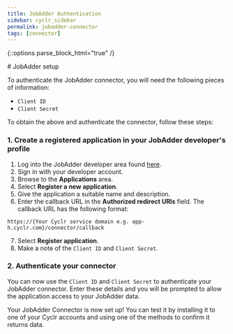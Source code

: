 ```yaml
---
title: JobAdder Authentication
sidebar: cyclr_sidebar
permalink: jobadder-connector
tags: [connector]
---
```

{::options parse_block_html="true" /}
<section class="card">
# JobAdder setup

To authenticate the JobAdder connector, you will need the following pieces of information:

* `Client ID`
* `Client Secret`

To obtain the above and authenticate the connector, follow these steps:

### 1. Create a registered application in your JobAdder developer's profile
1. Log into the JobAdder developer area found [here](https://developers.jobadder.com/).
2. Sign in with your developer account.
3. Browse to the **Applications** area.
4. Select **Register a new application**.
5. Give the application a suitable name and description.
6. Enter the callback URL in the **Authorized redirect URIs** field. The callback URL has the following format:

`https://{Your Cyclr service domain e.g. app-h.cyclr.com}/connector/callback`

7. Select **Register application**.
8. Make a note of the `Client ID` and `Client Secret`.

### 2. Authenticate your connector
You can now use the `Client ID` and `Client Secret` to authenticate your JobAdder connector. Enter these details and you will be prompted to allow the application access to your JobAdder data.

Your JobAdder Connector is now set up! You can test it by installing it to one of your Cyclr accounts and using one of the methods to confirm it returns data.

</section>
